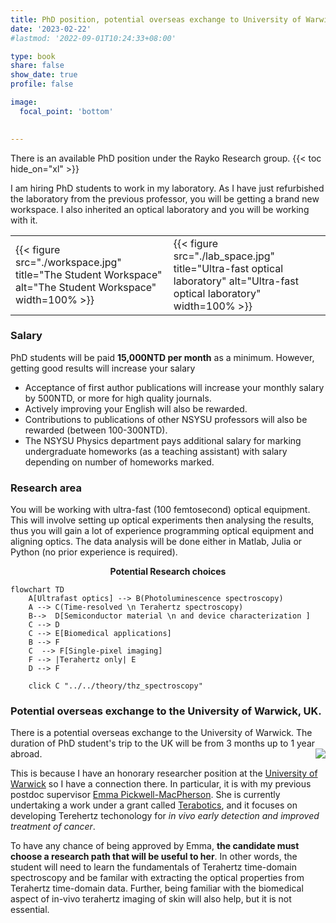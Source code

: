 ```yaml
---
title: PhD position, potential overseas exchange to University of Warwick, UK.
date: '2023-02-22'
#lastmod: '2022-09-01T10:24:33+08:00'

type: book
share: false
show_date: true
profile: false

image:
  focal_point: 'bottom'
  

---
```

<div2>
There is an available PhD position under the Rayko Research group. 
<!--more-->
{{< toc hide_on="xl" >}}

I am hiring PhD students to work in my laboratory. As I have just refurbished the laboratory from the previous professor, you will be getting a brand new workspace. I also inherited an optical laboratory and you will be working with it. 
<table class="table2">
<tr>
  <td>{{< figure src="./workspace.jpg" title="The Student Workspace" alt="The Student Workspace" width=100% >}} </td>
  <td>{{< figure src="./lab_space.jpg" title="Ultra-fast optical laboratory" alt="Ultra-fast optical laboratory" width=100% >}} </td>
</tr>

</table>


### Salary
PhD students will be paid **15,000NTD per month** as a minimum. However, getting good results will increase your salary 
- Acceptance of first author publications will increase your monthly salary by 500NTD, or more for high quality journals.
- Actively improving your English will also be rewarded. 
- Contributions to publications of other NSYSU professors will also be rewarded (between 100-300NTD). 
- The NSYSU Physics department pays additional salary for marking undergraduate homeworks (as a teaching assistant) with salary depending on number of homeworks marked.
<!--- For additional salary, you can apply for the [*International Elite Doctoral Student Entrance Scholarship*](https://phys.nsysu.edu.tw/p/406-1181-286093,r111.php?Lang=en) provided by the Office of Academic Affairs, NSYSU. See chapter III of this [PDF](https://oia.nsysu.edu.tw/static/file/308/1308/img/3665/688144043.pdf). -->


### Research area
You will be working with ultra-fast (100 femtosecond) optical equipment. This will involve setting up optical experiments then analysing the results, thus you will gain a lot of experience programming optical equipment and aligning optics. The data analysis will be done either in Matlab, Julia or Python (no prior experience is required).
 

<center><strong>Potential Research choices</strong></center>

```mermaid
flowchart TD
    A[Ultrafast optics] --> B(Photoluminescence spectroscopy) 
    A --> C(Time-resolved \n Terahertz spectroscopy)
    B-->  D[Semiconductor material \n and device characterization ]
    C --> D
    C --> E[Biomedical applications]
    B --> F
    C  --> F[Single-pixel imaging] 
    F --> |Terahertz only| E
    D --> F

    click C "../../theory/thz_spectroscopy"

```
  

### Potential overseas exchange to the University of Warwick, UK.


There is a potential overseas exchange to the University of Warwick. The duration of PhD student's trip to the UK will be from 3 months up to 1 year abroad.
<img src="https://warwick.ac.uk/fac/sci/physics/research/condensedmatt/ultrafastphotonics/emmasthzgroup/terabotics/people/emma_macpherson_2.jpg?" style="float: right; max-width: 23%; padding: 00px 00px 00px 10px">



This is because I have an honorary researcher position at the [University of Warwick](https://warwick.ac.uk/fac/sci/physics/research/condensedmatt/ultrafastphotonics/group/rayko/ "Rayko at the Warwick Ultrafast photonics group") so I have a connection there. In particular, it is with my previous postdoc supervisor [Emma Pickwell-MacPherson](https://warwick.ac.uk/fac/sci/physics/research/condensedmatt/ultrafastphotonics/group/emma/ "Emma Pickwell-MacPherson"). She is currently undertaking a work under a grant called 
[Terabotics](https://warwick.ac.uk/fac/sci/physics/research/condensedmatt/ultrafastphotonics/emmasthzgroup/terabotics/ "Terabotics Programme Grant, Emma Pickwell-MacPherson"), and it focuses on developing Terehertz techonology for *in vivo early detection and improved treatment of cancer*. 

To have any chance of being approved by Emma, **the candidate must choose a research path that will be useful to her**. In other words, the student will need to learn the fundamentals of Terahertz time-domain spectroscopy and be familar with extracting the optical properties from Terahertz time-domain data. Further, being familiar with the biomedical aspect of in-vivo terahertz imaging of skin will also help, but it is not essential.

</div2>
